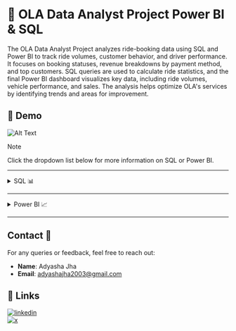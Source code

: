 ﻿# 🚖 OLA Data Analyst Project Power BI & SQL

The OLA Data Analyst Project analyzes ride-booking data using SQL and Power BI to track ride volumes, customer behavior, and driver performance. It focuses on booking statuses, revenue breakdowns by payment method, and top customers. SQL queries are used to calculate ride statistics, and the final Power BI dashboard visualizes key data, including ride volumes, vehicle performance, and sales. The analysis helps optimize OLA's services by identifying trends and areas for improvement.

## 🎥 Demo

![Alt Text](https://github.com/PrajwalGpy/OLA-Data-Analyst-Project-Power-BI-And-SQL/blob/main/Ola%20DA%20Project%20DEMO.gif)

> [!NOTE]
> Click the dropdown list below for more information on SQL or Power BI.

---

<details>
<summary>SQL 📊</summary>

# 🚖 OLA Data Analyst Project SQL

## 📂 Introduction to the Database

This project involves analyzing ride bookings data for a ride-hailing service, "OLA." The database contains various tables (e.g., `bookings`, `customers`, and `drivers`) that store information about ride bookings, customer ratings, driver ratings, vehicle types, payment methods, and more.

The main objective of this project is to extract meaningful insights and statistics using SQL queries. This document showcases a set of queries to answer specific analytical questions about the business performance and customer behavior.

### 🛠️ How the Database Works

- **📊 Tables**: The database is primarily focused on the `bookings` table, which contains the following key columns:

  - `Booking_ID`: Unique identifier for each ride.
  - `Customer_ID`: ID of the customer who booked the ride.
  - `Vehicle_Type`: Type of vehicle used (e.g., Prime Sedan, Auto, etc.).
  - `Booking_Status`: Status of the ride (e.g., `Success`, `Cancelled by Customer`, etc.).
  - `Ride_Distance`: Distance covered in the ride (in kilometers).
  - `Payment_Method`: Mode of payment used for the ride (e.g., UPI, Card, Cash).
  - `Driver_Ratings`: Ratings provided by customers to the drivers (out of 5).
  - `Customer_Rating`: Ratings provided by drivers to the customers (out of 5).
  - `Booking_Value`: Monetary value of the completed ride.
  - `Incomplete_Rides`: A flag to indicate whether the ride was completed or not.
  - `Incomplete_Rides_Reason`: If the ride was incomplete, this column stores the reason.

- **🔍 Views**: This document includes SQL `CREATE VIEW` statements to predefine specific datasets and make querying simpler for repetitive tasks.

- **📈 Key Insights**: Using SQL, we retrieve data that helps us answer questions such as:
  - The top-performing customers.
  - Average ratings and distances.
  - Trends in cancellations by drivers and customers.
  - The total revenue from successful rides.

---

## 🏗️ Database Setup

```sql
CREATE DATABASE Ola;
USE Ola;
```

## 📂 Importing Data into MySQL Workbench

To work with the database, we first need to import the data from the `bookings.csv` file into MySQL Workbench. Follow these steps:

1. **Open MySQL Workbench**:

   - Launch MySQL Workbench and connect to your database server.

2. **Select the Database**:

   - Use the `Ola` database by running:
     ```sql
     USE Ola;
     ```

3. **Go to the Import Section**:

   - Click on the "Server" menu and select "Data Import."

4. **Choose the CSV File**:

   - In the "Import" tab, choose the `bookings.csv` file as the source.
   - Ensure the "Import Data from File" option is selected.

5. **Map the Table**:

   - Select the destination table (`bookings`).
   - Map the CSV columns to the corresponding table columns.

6. **Run the Import**:

   - Click on "Start Import."

7. **Verify the Data**:
   - After importing, verify the data using:
     ```sql
     SELECT * FROM bookings LIMIT 10;
     ```

---

## 📜 SQL Queries & Answers

### 1️⃣ Retrieve all successful bookings:

**📝 Query:**

```sql
CREATE VIEW Successful_Bookings AS
SELECT *
FROM bookings
WHERE Booking_Status = 'Success';
```

**📊 Answer:**

```sql
SELECT * FROM Successful_Bookings;
```

![Description of the screenshot](https://github.com/PrajwalGpy/OLA-Data-Analyst-Project-Power-BI-And-SQL/blob/main/images/SQL%20images/Screenshot%202024-12-16%20062720.png)

---

### 2️⃣ Find the average ride distance for each vehicle type:

**📝 Query:**

```sql
CREATE VIEW ride_distance_for_each_vehicle AS
SELECT Vehicle_Type, AVG(Ride_Distance) AS avg_distance
FROM bookings
GROUP BY Vehicle_Type;
```

**📊 Answer:**

```sql
SELECT * FROM ride_distance_for_each_vehicle;
```

![Description of the screenshot](https://github.com/PrajwalGpy/OLA-Data-Analyst-Project-Power-BI-And-SQL/blob/main/images/SQL%20images/Screenshot%202024-12-16%20063354.png)

---

### 3️⃣ Get the total number of cancelled rides by customers:

**📝 Query:**

```sql
CREATE VIEW cancelled_rides_by_customers AS
SELECT COUNT(*) AS total_cancelled_rides
FROM bookings
WHERE Booking_Status = 'cancelled by Customer';
```

**📊 Answer:**

```sql
SELECT * FROM cancelled_rides_by_customers;
```

![Description of the screenshot](https://github.com/PrajwalGpy/OLA-Data-Analyst-Project-Power-BI-And-SQL/blob/main/images/SQL%20images/Screenshot%202024-12-16%20063653.png)

---

### 4️⃣ List the top 5 customers who booked the highest number of rides:

**📝 Query:**

```sql
CREATE VIEW Top_5_Customers AS
SELECT Customer_ID, COUNT(Booking_ID) AS total_rides
FROM bookings
GROUP BY Customer_ID
ORDER BY total_rides DESC
LIMIT 5;
```

**📊 Answer:**

```sql
SELECT * FROM Top_5_Customers;
```

![Description of the screenshot](https://github.com/PrajwalGpy/OLA-Data-Analyst-Project-Power-BI-And-SQL/blob/main/images/SQL%20images/Screenshot%202024-12-16%20063859.png)

---

### 5️⃣ Get the number of rides cancelled by drivers due to personal and car-related issues:

**📝 Query:**

```sql
CREATE VIEW Rides_cancelled_by_Drivers_P_C_Issues AS
SELECT COUNT(*) AS cancelled_by_drivers
FROM bookings
WHERE cancelled_Rides_by_Driver = 'Personal & Car related issue';
```

**📊 Answer:**

```sql
SELECT * FROM Rides_cancelled_by_Drivers_P_C_Issues;
```

![Description of the screenshot](https://github.com/PrajwalGpy/OLA-Data-Analyst-Project-Power-BI-And-SQL/blob/main/images/SQL%20images/Screenshot%202024-12-16%20064122.png)

---

### 6️⃣ Find the maximum and minimum driver ratings for Prime Sedan bookings:

**📝 Query:**

```sql
CREATE VIEW Max_Min_Driver_Rating AS
SELECT MAX(Driver_Ratings) AS max_rating,
       MIN(Driver_Ratings) AS min_rating
FROM bookings
WHERE Vehicle_Type = 'Prime Sedan';
```

**📊 Answer:**

```sql
SELECT * FROM Max_Min_Driver_Rating;
```

![Description of the screenshot](https://github.com/PrajwalGpy/OLA-Data-Analyst-Project-Power-BI-And-SQL/blob/main/images/SQL%20images/Screenshot%202024-12-16%20064314.png)

---

### 7️⃣ Retrieve all rides where payment was made using UPI:

**📝 Query:**

```sql
CREATE VIEW UPI_Payment AS
SELECT *
FROM bookings
WHERE Payment_Method = 'UPI';
```

**📊 Answer:**

```sql
SELECT * FROM UPI_Payment;
```

![Description of the screenshot](https://github.com/PrajwalGpy/OLA-Data-Analyst-Project-Power-BI-And-SQL/blob/main/images/SQL%20images/Screenshot%202024-12-16%20064820.png)

---

### 8️⃣ Find the average customer rating per vehicle type:

**📝 Query:**

```sql
CREATE VIEW AVG_Cust_Rating AS
SELECT Vehicle_Type, AVG(Customer_Rating) AS avg_customer_rating
FROM bookings
GROUP BY Vehicle_Type;
```

**📊 Answer:**

```sql
SELECT * FROM AVG_Cust_Rating;
```

![Description of the screenshot](https://github.com/PrajwalGpy/OLA-Data-Analyst-Project-Power-BI-And-SQL/blob/main/images/SQL%20images/Screenshot%202024-12-16%20064923.png)

---

### 9️⃣ Calculate the total booking value of rides completed successfully:

**📝 Query:**

```sql
CREATE VIEW total_successful_ride_value AS
SELECT SUM(Booking_Value) AS total_successful_ride_value
FROM bookings
WHERE Booking_Status = 'Success';
```

**📊 Answer:**

```sql
SELECT * FROM total_successful_ride_value;
```

![Description of the screenshot](https://github.com/PrajwalGpy/OLA-Data-Analyst-Project-Power-BI-And-SQL/blob/main/images/SQL%20images/Screenshot%202024-12-16%20065052.png)

---

### 🔟 List all incomplete rides along with the reason:

**📝 Query:**

```sql
CREATE VIEW Incomplete_Rides_Reason AS
SELECT Booking_ID, Incomplete_Rides_Reason
FROM bookings
WHERE Incomplete_Rides = 'Yes';
```

**📊 Answer:**

```sql
SELECT * FROM Incomplete_Rides_Reason;
```

![Description of the screenshot](https://github.com/PrajwalGpy/OLA-Data-Analyst-Project-Power-BI-And-SQL/blob/main/images/SQL%20images/Screenshot%202024-12-16%20065216.png)

---

## 📥 Ola DA Project SQL.sql File

This project includes an `Ola DA Project SQL.sql` file containing all the SQL queries and view creation statements mentioned in this README. To use this file:

1. **Download the File**:

   - Ensure you have the `Ola DA Project SQL.sql` file in your local directory.

2. **Open in MySQL Workbench**:

   - Open MySQL Workbench and connect to your database server.
   - Go to the "File" menu and select "Open SQL Script."
   - Choose the `Ola DA Project SQL.sql` file.

3. **Run the Script**:

   - Click on the "Execute" button (lightning icon) to run the script.

4. **Verify the Views**:
   - Use queries such as `SELECT * FROM <view_name>` to verify that the views are created successfully.

This file simplifies setting up the project and ensures all queries and views are executed in a single step.

## File Details 📁

- **File Name**: `Ola DA Project SQL.sql` [Download File](https://github.com/PrajwalGpy/OLA-Data-Analyst-Project-Power-BI-And-SQL/blob/main/Ola%20DA%20Project%20SQL.sql)
- **Size**: `4 KB`

- **File Name**: `Bookings.csv` [Download File](https://github.com/PrajwalGpy/OLA-Data-Analyst-Project-Power-BI-And-SQL/blob/main/Bookings.csv)
- **Size**: `15.5 MB`

</details>

---

<details>
    <summary>Power BI 📈</summary>

# OLA Data Analysis in Power BI 📊

This Power BI project provides a comprehensive analysis of OLA's operational and customer data, focusing on ride volume, customer ratings, revenue, and performance metrics. The analysis leverages dynamic dashboards, interactive charts, and key performance indicators (KPIs) to identify trends and insights.

## ✨ Key Features

📌 **Ride Volume Analysis**: Tracks ride volume over time, helping to identify peak demand periods.

📌 **Booking Status Breakdown**: Visualizes the proportion of completed, canceled, and pending rides.

📌 **Top 5 Vehicle Types**: Highlights the most popular vehicle types based on ride distance.

📌 **Cancellation Insights**: Analyzes reasons for ride cancellations to improve customer experience.

📌 **Revenue Insights**: Breaks down revenue by payment methods to understand customer preferences.

📌 **Top Customers**: Identifies the top 5 customers based on their total booking value.

📌 **Driver Ratings**: Analyzes driver rating distribution to ensure service quality.

📌 **Customer vs. Driver Ratings**: Compares customer and driver ratings to identify gaps in satisfaction.

---

![App Screenshot](https://github.com/PrajwalGpy/OLA-Data-Analyst-Project-Power-BI-And-SQL/blob/main/images/Screenshot%202024-12-15%20195004.png)

---

## 🛠️ Tools Used:

**Power BI**: For creating dashboards, visualizations, and interactive reports.

**SQL**: For querying, aggregating, and preparing data for analysis.

**Excel/CSV**: For preprocessing and cleaning raw data.

## 🚀 Steps in Project

✔️ Requirement Gathering / Business Requirements

✔️ Data Extraction

✔️ Data Walkthrough

✔️ Data Cleaning

✔️ Data Modeling

✔️ DAX Calculations

✔️ Dashboard Layout Design

✔️ Chart Development and Formatting

✔️ Dashboard / Report Development

✔️ Insights Generation

✔️ Report Presentation

## 🧑‍💼 Business Requirement

To conduct a comprehensive analysis of OLA's ride data, focusing on key aspects such as ride volume, booking status, and vehicle types. The analysis will also include customer and driver ratings, reasons for canceled rides, and revenue by payment method. Additionally, it will identify the top customers by total booking value and examine the distribution of ride distances per day. The goal is to provide actionable insights that can help optimize OLA's services and improve overall performance.

## 📈 KPI’s Requirements

**1. Total Sales:** The overall revenue generated from all items sold.

**2. Average Sales:** The average revenue per sale.

**3. Number of Items:** The total count of different items sold.

**4. Average Rating:** The average customer rating from items sold.

## 📊 Chart’s Requirements

<ol>  
<h3><li> Overall 📅</li></h3>  
<ul>  
  <li>Ride Volume Over Time: Visualize ride volume trends over time.</li>  
  <li>Booking Status Breakdown: Display the distribution of completed, canceled, and pending bookings.</li>  
  <br>
<div style="display: flex; justify-content: center; align-items: center; gap: 20px;">
    <img src="https://github.com/PrajwalGpy/OLA-Data-Analyst-Project-Power-BI-And-SQL/blob/main/images/Screenshot%202024-12-15%20195004.png"  />
</div>
</ul>

<h3><li> Vehicle Type 🚗:</li></h3>  
<ul>  
  <li>Top 5 Vehicle Types by Ride Distance: Show the top 5 vehicle types based on ride distance.</li>  
  <br>
<div style="display: flex; justify-content: center; align-items: center; gap: 20px;">
    <img src="https://github.com/PrajwalGpy/OLA-Data-Analyst-Project-Power-BI-And-SQL/blob/main/images/Screenshot%202024-12-15%20201113.png"  />
</div>
</ul>

<h3><li> Revenue 💰:</li></h3>  
<ul>  
  <li>Revenue by Payment Method: Visualize total revenue generated by different payment methods.</li>  
  <li>Top 5 Customers by Total Booking Value: Identify the top 5 customers with the highest total booking value.</li>  
  <li>Ride Distance Distribution Per Day: Display the distribution of ride distances on a daily basis.</li> 
  <br>
<div style="display: flex; justify-content: center; align-items: center; gap: 20px;">
    <img src="https://github.com/PrajwalGpy/OLA-Data-Analyst-Project-Power-BI-And-SQL/blob/main/images/Screenshot%202024-12-15%20201137.png"  />
</div> 
</ul>

<h3><li> Cancellation 🚫:</li></h3>  
<ul>  
  <li>Cancelled Rides Reasons (Customer): Show the reasons behind canceled rides by customers.</li>  
  <li>Cancelled Rides Reasons (Driver): Show the reasons behind canceled rides by drivers.</li>  
  <br>
<div style="display: flex; justify-content: center; align-items: center; gap: 20px;">
    <img src="https://github.com/PrajwalGpy/OLA-Data-Analyst-Project-Power-BI-And-SQL/blob/main/images/Screenshot%202024-12-15%20201201.png"  />
</div>
</ul>

<h3><li> Ratings 🌟:</li></h3>  
<ul>  
  <li>Driver Ratings: Display the distribution of ratings given to drivers.</li>  
  <li>Customer Ratings: Display the distribution of ratings given by customers.</li>  
  <br>
<div style="display: flex; justify-content: center; align-items: center; gap: 20px;">
    <img src="https://github.com/PrajwalGpy/OLA-Data-Analyst-Project-Power-BI-And-SQL/blob/main/images/Screenshot%202024-12-15%20201233.png"  />
</div>
</ul>
</ol>

## Dashboard Insights

### Key Insights 🔑:

1. **Ride Volume Trends 📉**: Identify peak times and demand fluctuations.
2. **Booking Status Insights 📋**: Understand the distribution of booking statuses.
3. **Vehicle Type Performance 🚗**: Discover the most effective vehicle types.
4. **Revenue Patterns 💸**: Track payment method usage and high-value customers.
5. **Cancellation Analysis 🔄**: Pinpoint reasons for ride cancellations.

### 🎛 Interactive Features:

- Drill-through options to explore details at multiple levels.
- Custom slicers for dynamic filtering.
- KPIs displayed in real-time visuals.

## How to Use 📋

1. Download the Power BI file: `Ola DA Project.pbix`
2. Open the file in **Power BI Desktop**.
3. Explore the dashboards and insights interactively.


</details>

---

## Contact 📧

For any queries or feedback, feel free to reach out:

- **Name**: Adyasha Jha
- **Email**: adyashajha2003@gmail.com

## 🔗 Links

[![linkedin](https://img.shields.io/badge/linkedin-0A66C2?style=for-the-badge&logo=linkedin&logoColor=white)](https://www.linkedin.com/in/prajwalgopalpoojary/)  
[![x](https://img.shields.io/badge/X-000000?style=for-the-badge&logo=x&logoColor=white)](https://x.com/prajwalgpa)

